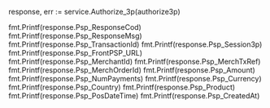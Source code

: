 response, err := service.Authorize_3p(authorize3p)

fmt.Printf(response.Psp_ResponseCod)
fmt.Printf(response.Psp_ResponseMsg)
fmt.Printf(response.Psp_TransactionId)
fmt.Printf(response.Psp_Session3p)
fmt.Printf(response.Psp_FrontPSP_URL)
fmt.Printf(response.Psp_MerchantId)
fmt.Printf(response.Psp_MerchTxRef)
fmt.Printf(response.Psp_MerchOrderId)
fmt.Printf(response.Psp_Amount)
fmt.Printf(response.Psp_NumPayments)
fmt.Printf(response.Psp_Currency)
fmt.Printf(response.Psp_Country)
fmt.Printf(response.Psp_Product)
fmt.Printf(response.Psp_PosDateTime)
fmt.Printf(response.Psp_CreatedAt)
